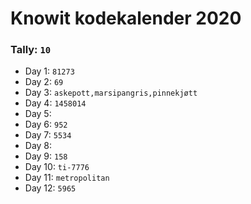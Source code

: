 # Knowit kodekalender 2020

### Tally: ```10```

- Day 1:    ```81273```
- Day 2:    ```69```
- Day 3:    ```askepott,marsipangris,pinnekjøtt```
- Day 4:    ```1458014```
- Day 5:
- Day 6:    ```952```
- Day 7:    ```5534```
- Day 8:
- Day 9:    ```158```
- Day 10:   ```ti-7776```
- Day 11:   ```metropolitan```
- Day 12:   ```5965```